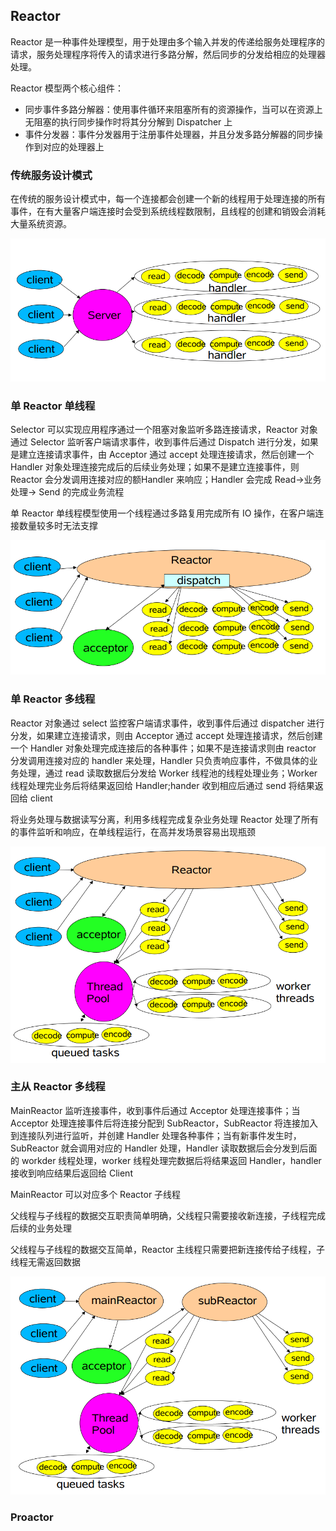 ## Reactor

Reactor 是一种事件处理模型，用于处理由多个输入并发的传递给服务处理程序的请求，服务处理程序将传入的请求进行多路分解，然后同步的分发给相应的处理器处理。

Reactor 模型两个核心组件：
- 同步事件多路分解器：使用事件循环来阻塞所有的资源操作，当可以在资源上无阻塞的执行同步操作时将其分分解到 Dispatcher 上
- 事件分发器：事件分发器用于注册事件处理器，并且分发多路分解器的同步操作到对应的处理器上

### 传统服务设计模式

在传统的服务设计模式中，每一个连接都会创建一个新的线程用于处理连接的所有事件，在有大量客户端连接时会受到系统线程数限制，且线程的创建和销毁会消耗大量系统资源。

![old](../resources/old.png)


### 单 Reactor 单线程

Selector 可以实现应用程序通过一个阻塞对象监听多路连接请求，Reactor 对象通过 Selector 监听客户端请求事件，收到事件后通过  Dispatch 进行分发，如果是建立连接请求事件，由  Acceptor 通过 accept 处理连接请求，然后创建一个 Handler 对象处理连接完成后的后续业务处理；如果不是建立连接事件，则 Reactor 会分发调用连接对应的额Handler 来响应；Handler 会完成 Read->业务处理-> Send 的完成业务流程

单 Reactor 单线程模型使用一个线程通过多路复用完成所有 IO 操作，在客户端连接数量较多时无法支撑

![basic](../resources/basic.png)


### 单 Reactor 多线程

Reactor 对象通过 select 监控客户端请求事件，收到事件后通过 dispatcher 进行分发，如果建立连接请求，则由 Acceptor 通过 accept 处理连接请求，然后创建一个 Handler 对象处理完成连接后的各种事件；如果不是连接请求则由 reactor 分发调用连接对应的 handler 来处理，Handler 只负责响应事件，不做具体的业务处理，通过 read 读取数据后分发给 Worker 线程池的线程处理业务；Worker 线程处理完业务后将结果返回给 Handler;hander 收到相应后通过 send 将结果返回给 client

将业务处理与数据读写分离，利用多线程完成复杂业务处理
Reactor 处理了所有的事件监听和响应，在单线程运行，在高并发场景容易出现瓶颈

![pool](../resources/pool.png)


### 主从 Reactor 多线程

MainReactor 监听连接事件，收到事件后通过 Acceptor 处理连接事件；当 Acceptor 处理连接事件后将连接分配到 SubReactor，SubReactor 将连接加入到连接队列进行监听，并创建 Handler 处理各种事件；当有新事件发生时，SubReactor 就会调用对应的 Handler 处理，Handler 读取数据后会分发到后面的 workder 线程处理，worker 线程处理完数据后将结果返回 Handler，handler 接收到响应结果后返回给 Client

MainReactor 可以对应多个 Reactor 子线程


父线程与子线程的数据交互职责简单明确，父线程只需要接收新连接，子线程完成后续的业务处理

父线程与子线程的数据交互简单，Reactor 主线程只需要把新连接传给子线程，子线程无需返回数据

![multi](../resources/multi.png)

### Proactor